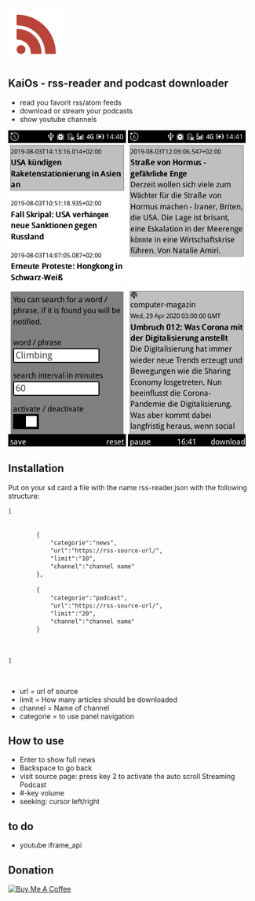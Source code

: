![logo](/images/logo.png) 

## KaiOs - rss-reader and podcast downloader

- read you favorit rss/atom feeds 
- download or stream your podcasts
- show youtube channels

![image-1](/images/image-1.png)
![image-2](/images/image-2.png)
![image-3](/images/image-3.png)
![image-4](/images/image-4.png)



## Installation

Put on your sd card a file with the name rss-reader.json with the following structure:


```
[
	
		
		{
			"categorie":"news",
			"url":"https://rss-source-url/",
			"limit":"10",
			"channel":"channel name"
		},

		{
			"categorie":"podcast",
			"url":"https://rss-source-url/",
			"limit":"20",
			"channel":"channel name"
		}

	
	
]



```
+ url = url of source
+ limit = How many articles should be downloaded
+ channel = Name of channel
+ categorie = to use panel navigation


## How to use

+ Enter to show full news
+ Backspace to go back
+ visit source page: press key 2 to activate the auto scroll
Streaming Podcast
+ #-key volume
+ seeking: cursor left/right 

## to do

+ youtube iframe_api

## Donation


<a href="https://www.buymeacoffee.com/vj6Q8lR" target="_blank"><img src="https://cdn.buymeacoffee.com/buttons/lato-orange.png" alt="Buy Me A Coffee" style="height: 25px !important;width: 108px !important;" ></a>
